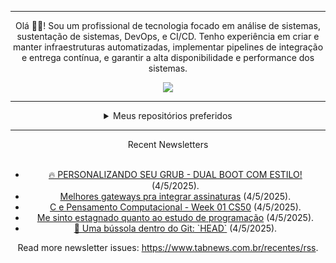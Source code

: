 <div align="center">
<hr>
<p>Olá 👋🏾! Sou um profissional de tecnologia focado em análise de sistemas, sustentação de sistemas, DevOps, e CI/CD. Tenho experiência em criar e manter infraestruturas automatizadas, implementar pipelines de integração e entrega contínua, e garantir a alta disponibilidade e performance dos sistemas.</p>
  <img src="https://media.giphy.com/media/yAGIvCiwPJn5C/giphy.gif">
<hr>
  <details>
  <summary>Meus repositórios preferidos</summary>
  <br />
  Alguns dos meus melhores repositórios:
  <br />
<br />
  <ul><li><a href=https://github.com/commitgeist/aluratube target="_blank" rel="noopener noreferrer">commitgeist/aluratube</a> (<b>0</b> ✨ and <b>0</b> 🍴): Aluratube - Desenvolvido durante a imersão React da Alura no final de 2022</li><li><a href=https://github.com/commitgeist/nlw-ia target="_blank" rel="noopener noreferrer">commitgeist/nlw-ia</a> (<b>0</b> ✨ and <b>0</b> 🍴): Projeto desenvolvido durante a NLW IA - Usando a API da OPENAI</li><li><a href=https://github.com/commitgeist/nlw-journey-ia target="_blank" rel="noopener noreferrer">commitgeist/nlw-journey-ia</a> (<b>0</b> ✨ and <b>0</b> 🍴): NLW IA - Agent de viagens usando python + langchain + GPT</li>
<li>More coming soon :).</li>
</ul>
  </details>
  <hr/>
    <summary>Recent Newsletters</summary>
  <br />
  <ul>
    <li><a href=https://www.tabnews.com.br/HarukaYamamoto0/personalizando-seu-grub-dual-boot-com-estilo target="_blank" rel="noopener noreferrer">🔥 PERSONALIZANDO SEU GRUB - DUAL BOOT COM ESTILO!</a> (4/5/2025).</li><li><a href=https://www.tabnews.com.br/ownerczx/melhores-gateways-pra-integrar-assinaturas target="_blank" rel="noopener noreferrer">Melhores gateways pra integrar assinaturas</a> (4/5/2025).</li><li><a href=https://www.tabnews.com.br/EduardoCarmo/c-e-pensamento-computacional-week-01-cs50 target="_blank" rel="noopener noreferrer">C e Pensamento Computacional - Week 01 CS50</a> (4/5/2025).</li><li><a href=https://www.tabnews.com.br/AndreNsFr/me-sinto-estagnado-quanto-ao-estudo-de-programacao target="_blank" rel="noopener noreferrer">Me sinto estagnado quanto ao estudo de programação</a> (4/5/2025).</li><li><a href=https://www.tabnews.com.br/DeividSouSan/uma-bussola-dentro-do-git-head target="_blank" rel="noopener noreferrer">🧭 Uma bússola dentro do Git: `HEAD`</a> (4/5/2025).</li>
  </ul>
<p>Read more newsletter issues: <a href="https://www.tabnews.com.br/recentes/rss">https://www.tabnews.com.br/recentes/rss</a>.</p>
  </details>
